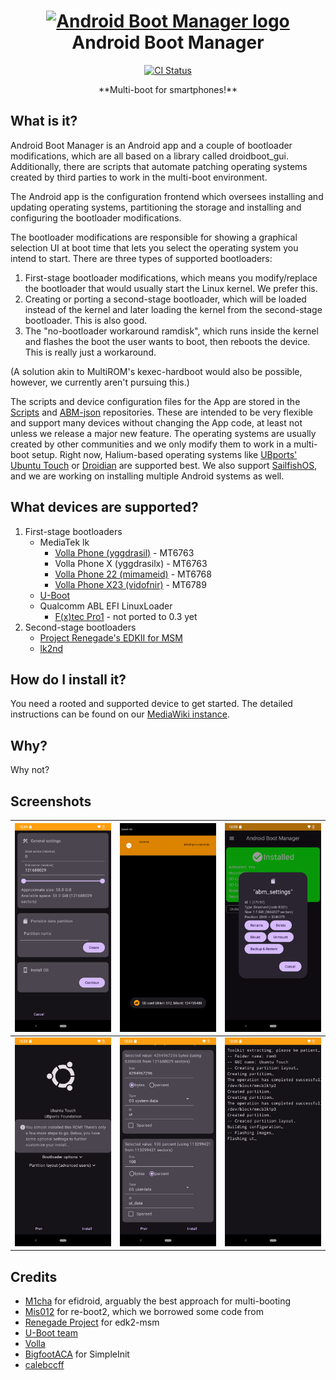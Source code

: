 <h1 align="center">
  <a href="https://github.com/Android-Boot-Manager/App">
    <img alt="Android Boot Manager logo" src="https://github.com/Android-Boot-Manager/App/raw/master/web_hi_res_512.png" width="100">
  </a>
  <br>Android Boot Manager <br>
</h1>

<p align="center">

  <a href="https://github.com/Android-Boot-Manager/App/actions">
    <img src="https://github.com/android-boot-manager/app/workflows/Android%20CI/badge.svg"
      alt="CI Status" />
  </a>
</p>

<p align="center">**Multi-boot for smartphones!**</p>

## What is it?

Android Boot Manager is an Android app and a couple of bootloader modifications, which are all based
on a library called droidboot_gui. Additionally, there are scripts that automate patching operating
systems created by third parties to work in the multi-boot environment.

The Android app is the configuration frontend which oversees installing and updating operating
systems, partitioning the storage and installing and configuring the bootloader modifications.

The bootloader modifications are responsible for showing a graphical selection UI at boot time that
lets you select the operating system you intend to start. There are three types of supported
bootloaders:
1. First-stage bootloader modifications, which means you modify/replace the bootloader that would
   usually start the Linux kernel. We prefer this.
2. Creating or porting a second-stage bootloader, which will be loaded instead of the kernel and
   later loading the kernel from the second-stage bootloader. This is also good.
3. The "no-bootloader workaround ramdisk", which runs inside the kernel and flashes the boot the
   user wants to boot, then reboots the device. This is really just a workaround.

(A solution akin to MultiROM's kexec-hardboot would also be possible, however, we currently aren't
pursuing this.)

The scripts and device configuration files for the App are stored in the
[Scripts](https://github.com/Android-Boot-Manager/Scripts) and
[ABM-json](https://github.com/Android-Boot-Manager/ABM-json/tree/master/devices) repositories.
These are intended to be very flexible and support many devices without changing the App code,
at least not unless we release a major new feature. The operating systems are usually created by
other communities and we only modify them to work in a multi-boot setup. Right now, Halium-based
operating systems like [UBports' Ubuntu Touch](https://ubuntu-touch.io/) or
[Droidian](https://droidian.org/) are supported best. We also support
[SailfishOS](https://sailfishos.org/), and we are working on installing multiple Android systems as
well.

## What devices are supported?

1. First-stage bootloaders
    - MediaTek lk
      - [Volla Phone (yggdrasil)](https://github.com/Android-Boot-Manager/droidboot_device_volla_yggdrasil) - MT6763
      - Volla Phone X (yggdrasilx) - MT6763
      - [Volla Phone 22 (mimameid)](https://github.com/Android-Boot-Manager/droidboot_device_volla_mimameid) - MT6768
      - [Volla Phone X23 (vidofnir)](https://github.com/Android-Boot-Manager/droidboot_device_gigaset_gx4) - MT6789
    - [U-Boot](https://github.com/Android-Boot-Manager/droidboot_device_generic_u-boot)
    - Qualcomm ABL EFI LinuxLoader
      - [F(x)tec Pro1](https://github.com/Android-Boot-Manager/droidboot_device_fxtec_pro1) - not ported to 0.3 yet
2. Second-stage bootloaders
    - [Project Renegade's EDKII for MSM](https://github.com/Android-Boot-Manager/droidboot_device_renegade-uefi)
    - [lk2nd](https://github.com/Android-Boot-Manager/droidboot_device_qcom_lk2nd)

## How do I install it?
You need a rooted and supported device to get started. The detailed instructions can be found on our
[MediaWiki instance](https://wiki.andbootmgr.org).

## Why?
Why not?

## Screenshots
| ![Screenshot 1](buildutils/screenshot/abm1.png) | ![Screenshot 2](buildutils/screenshot/abm2.png) | ![Screenshot 3](buildutils/screenshot/abm3.png) |
|-------------------------------------------------|-------------------------------------------------|-------------------------------------------------|
| ![Screenshot 4](buildutils/screenshot/abm4.png) | ![Screenshot 6](buildutils/screenshot/abm5.png) | ![Screenshot 6](buildutils/screenshot/abm6.png) |

## Credits
- [M1cha](https://github.com/M1cha) for efidroid, arguably the best approach for multi-booting
- [Mis012](https://github.com/Mis012) for re-boot2, which we borrowed some code from
- [Renegade Project](https://github.com/edk2-porting) for edk2-msm
- [U-Boot team](https://u-boot.org)
- [Volla](https://volla.online)
- [BigfootACA](https://github.com/BigfootACA) for SimpleInit
- [calebccff](https://github.com/calebccff)
